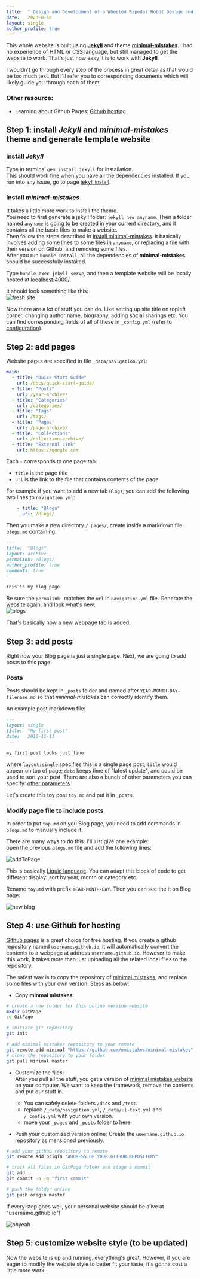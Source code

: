```yaml
---
title:  " Design and Development of a Wheeled Bipedal Robot Design and Development of a Wheeled Bipedal Robot"
date:   2023-8-10
layout: single
author_profile: true
---
```


This whole website is built using [**Jekyll**](https://jekyllrb.com/) and theme [**minimal-mistakes**](https://mmistakes.github.io/minimal-mistakes/). 
I had no experience of HTML or CSS language, but still managed to get the website to work. That's just how easy it is to work with **Jekyll**.

I wouldn't go through every step of the process in great detail as that would be too much text. But I'll refer you to corresponding documents which will likely guide you through each of them. 


### Other resource:
- Learning about Github Pages: [Github hosting](http://jmcglone.com/guides/github-pages/)

## Step 1: install _Jekyll_ and _minimal-mistakes_ theme and generate template website

### install _Jekyll_
Type in terminal `gem install jekyll` for installation.    
This should work fine when you have all the dependencies installed. If you run into any issue, go to page [jekyll install](https://jekyllrb.com/docs/installation/).

### install _minimal-mistakes_
It takes a little more work to install the theme.   
You need to first generate a jekyll folder: `jekyll new anyname`. Then a folder named `anyname` is going to be created in your current directory, and it contains all the basic files to make a website.   
Then follow the steps described in [install minimal-mistakes](https://mmistakes.github.io/minimal-mistakes/docs/quick-start-guide/). It basically involves adding some lines to some files in `anyname`, or replacing a file with their version on Github, and removing some files.  
After you run `bundle install`, all the dependencies of **minimal-mistakes** should be successfully installed.


Type `bundle exec jekyll serve`, and then a template website will be locally hosted at [localhost:4000/](localhost:4000/).

It should look something like this:   
![fresh site](/pics/website_tut/fresh.png)

Now there are a lot of stuff you can do. 
Like setting up site title on topleft corner, changing author name, biography, adding social sharings etc. You can find corresponding fields of all of these in `_config.yml` (refer to [configuration](https://mmistakes.github.io/minimal-mistakes/docs/configuration/)).

## Step 2: add pages

Website pages are specified in file `_data/navigation.yml`:

```yml
main:
  - title: "Quick-Start Guide"
    url: /docs/quick-start-guide/
  - title: "Posts"
    url: /year-archive/
  - title: "Categories"
    url: /categories/
  - title: "Tags"
    url: /tags/
  - title: "Pages"
    url: /page-archive/
  - title: "Collections"
    url: /collection-archive/
  - title: "External Link"
    url: https://google.com
```

Each `-` corresponds to one page tab:

- `title` is the page title
- `url` is the link to the file that contains contents of the page

For example if you want to add a new tab `Blogs`, you can add the following two lines to `navigation.yml`:

```yml
	- title: "Blogs"
	  url: /Blogs/
```

Then you make a new directory `/_pages/`, create inside a markdown file `blogs.md` containing:

```md
---
title:  "Blogs"
layout: archive
permalink: /Blogs/
author_profile: true
comments: true
---

This is my blog page.
```

Be sure the `permalink:` matches the `url` in `navigation.yml` file.
Generate the website again, and look what's new:   
![blogs](/pics/website_tut/blog.png)

That's basically how a new webpage tab is added.

## Step 3: add posts
Right now your Blog page is just a single page. Next, we are going to add posts to this page.

### Posts
Posts should be kept in `_posts` folder and named after `YEAR-MONTH-DAY-filename.md` so that _minimal-mistakes_ can correctly identify them.

An example post markdown file:

```md
---
layout: single
title:  "My first post"
date:   2016-11-11
---

my first post looks just fine
```

where `layout:single` specifies this is a single page post; `title` would appear on top of page; `date` keeps time of "latest update", and could be used to sort your post. There are also a bunch of other parameters you can specify: [other parameters](https://mmistakes.github.io/minimal-mistakes/docs/posts/).

Let's create this toy post `toy.md` and put it in `_posts`. 

### Modify page file to include posts
In order to put `top.md` on you Blog page, you need to add commands in `blogs.md` to manually include it.
 
There are many ways to do this. I'll just give one example:   
open the previous `blogs.md` file and add the following lines:

![addToPage](/pics/website_tut/addToPage.png)

This is basically [Liquid language](http://shopify.github.io/liquid/). You can adapt this block of code to get different display: sort by year, month or category etc.
 
Rename `toy.md`  with prefix `YEAR-MONTH-DAY`. Then you can see the it on Blog page:

![new blog](/pics/website_tut/new_blog.png)


## Step 4: use Github for hosting
[Github pages](https://pages.github.com/) is a great choice for free hosting. If you create a github repository named `username.github.io`, it will automatically convert the contents to  a webpage at address `username.github.io`. However to make this work, it takes more than just uploading all the related local files to the repository. 

The safest way is to copy the repository of [minimal mistakes](https://github.com/mmistakes/minimal-mistakes), and replace some files with your own version. Steps as below:

- Copy **minmal mistakes**:

```bash
# create a new folder for this online version website
mkdir GitPage
cd GitPage

# initiate git repository
git init

# add minimal-mistakes repository to your remote
git remote add minimal "https://github.com/mmistakes/minimal-mistakes"
# clone the repository to your folder
git pull minimal master
```

- Customize the files:   
	After you pull all the stuff, you get a version of [minimal mistakes website](https://mmistakes.github.io/minimal-mistakes/) on your computer. We want to keep the framework, remove the contents and put our stuff in. 
	
	- You can safely delete folders `/docs` and `/test`. 
	- replace `/_data/navigation.yml`, `/_data/ui-text.yml` and `/_config.yml` with your own version.
	- move your `_pages` and `_posts` folder to here

- Push your customized version online:
	Create the `username.github.io` repository as mensioned previously.
	
```bash
# add your github repository to remote
git remote add origin "ADDRESS.OF.YOUR.GITHUB.REPOSITORY"

# track all files in GitPage folder and stage a commit
git add .
git commit -a -m "first commit"

# push the folder online
git push origin master
```


If every step goes well, your personal website should be alive at "username.github.io"!

![ohyeah](https://www.residentadvisor.net/images/labels/oh!yeah!.jpg) 
	

## Step 5: customize website style (to be updated)
Now the website is up and running, everything's great. However, if you are eager to modify the website style to better fit your taste, it's gonna cost a little more work.  